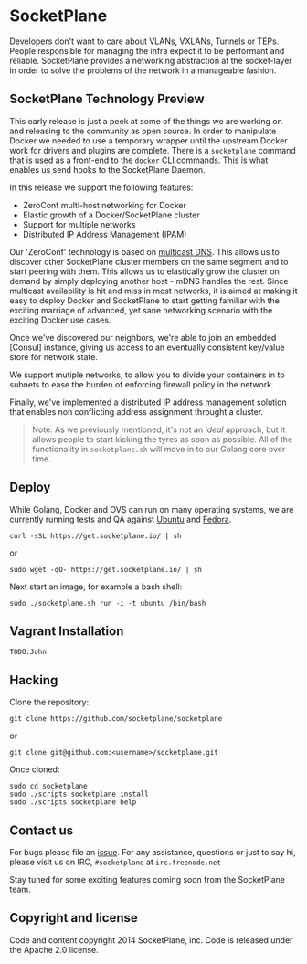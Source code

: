 # SocketPlane

Developers don't want to care about VLANs, VXLANs, Tunnels or TEPs. People responsible for managing the infra expect it to be performant and reliable. SocketPlane provides a networking abstraction at the socket-layer in order to solve the problems of the network in a manageable fashion.

## SocketPlane Technology Preview

This early release is just a peek at some of the things we are working on and releasing to the community as open source. In order to manipulate Docker we needed to use a temporary wrapper until the upstream Docker work for drivers and plugins are complete. There is a `socketplane` command that is used as a front-end to the `docker` CLI commands. This is what enables us send hooks to the SocketPlane Daemon. 

In this release we support the following features:

- ZeroConf multi-host networking for Docker
- Elastic growth of a Docker/SocketPlane cluster
- Support for multiple networks
- Distributed IP Address Management (IPAM)

Our 'ZeroConf' technology is based on [multicast DNS](). This allows us to discover other SocketPlane cluster members on the same segment and to start peering with them. This allows us to elastically grow the cluster on demand by simply deploying another host - mDNS handles the rest. Since multicast availability is hit and miss in most networks, it is aimed at making it easy to deploy Docker and SocketPlane to start getting familiar with the exciting marriage of advanced, yet sane networking scenario with the exciting Docker use cases.

Once we've discovered our neighbors, we're able to join an embedded [Consul] instance, giving us access to an eventually consistent key/value store for network state.

We support mutiple networks, to allow you to divide your containers in to subnets to ease the burden of enforcing firewall policy in the network.

Finally, we've implemented a distributed IP address management solution that enables non conflicting address assignment throught a cluster.


> Note: As we previously mentioned, it's not an *ideal* approach, but it allows people to start kicking the tyres as soon as possible. All of the functionality in `socketplane.sh` will move in to our Golang core over time.

## Deploy
While Golang, Docker and OVS can run on many operating systems, we are currently running tests and QA against [Ubuntu](http://www.ubuntu.com/download) and [Fedora](https://getfedora.org/). 

    curl -sSL https://get.socketplane.io/ | sh

or

    sudo wget -qO- https://get.socketplane.io/ | sh

Next start an image, for example a bash shell:

    sudo ./socketplane.sh run -i -t ubuntu /bin/bash

## Vagrant Installation

    TODO:John 

## Hacking
Clone the repository:

    git clone https://github.com/socketplane/socketplane

or
    
    git clone git@github.com:<username>/socketplane.git

Once cloned:

    sudo cd socketplane
    sudo ./scripts socketplane install
    sudo ./scripts socketplane help

## Contact us

For bugs please file an [issue](https://github.com/socketplane/socketplane/issues). For any assistance, questions or just to say hi, please visit us on IRC, `#socketplane` at `irc.freenode.net`

Stay tuned for some exciting features coming soon from the SocketPlane team.

## Copyright and license

Code and content copyright 2014 SocketPlane, inc. Code is released under the Apache 2.0 license. 
